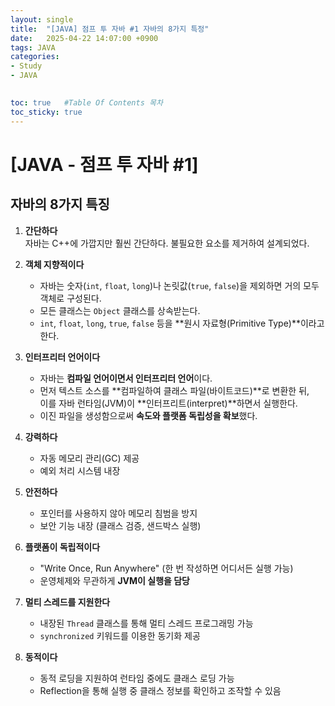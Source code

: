 ```yaml
---
layout: single
title:  "[JAVA] 점프 투 자바 #1 자바의 8가지 특정"
date:   2025-04-22 14:07:00 +0900
tags: JAVA
categories: 
- Study
- JAVA

  
toc: true   #Table Of Contents 목차
toc_sticky: true
---
```


# [JAVA - 점프 투 자바 #1] 

## 자바의 8가지 특징

1. **간단하다**  
   자바는 C++에 가깝지만 훨씬 간단하다. 불필요한 요소를 제거하여 설계되었다.

2. **객체 지향적이다**  
   - 자바는 숫자(`int`, `float`, `long`)나 논릿값(`true`, `false`)을 제외하면 거의 모두 객체로 구성된다.  
   - 모든 클래스는 `Object` 클래스를 상속받는다.  
   - `int`, `float`, `long`, `true`, `false` 등을 **원시 자료형(Primitive Type)**이라고 한다.

3. **인터프리터 언어이다**  
   - 자바는 **컴파일 언어이면서 인터프리터 언어**이다.  
   - 먼저 텍스트 소스를 **컴파일하여 클래스 파일(바이트코드)**로 변환한 뒤,  
     이를 자바 런타임(JVM)이 **인터프리트(interpret)**하면서 실행한다.  
   - 이진 파일을 생성함으로써 **속도와 플랫폼 독립성을 확보**했다.

4. **강력하다**  
   - 자동 메모리 관리(GC) 제공  
   - 예외 처리 시스템 내장  

5. **안전하다**  
   - 포인터를 사용하지 않아 메모리 침범을 방지  
   - 보안 기능 내장 (클래스 검증, 샌드박스 실행)  

6. **플랫폼이 독립적이다**  
   - "Write Once, Run Anywhere" (한 번 작성하면 어디서든 실행 가능)  
   - 운영체제와 무관하게 **JVM이 실행을 담당**  

7. **멀티 스레드를 지원한다**  
   - 내장된 `Thread` 클래스를 통해 멀티 스레드 프로그래밍 가능  
   - `synchronized` 키워드를 이용한 동기화 제공  

8. **동적이다**  
   - 동적 로딩을 지원하여 런타임 중에도 클래스 로딩 가능  
   - Reflection을 통해 실행 중 클래스 정보를 확인하고 조작할 수 있음  
